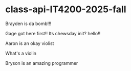 # class-api-IT4200-2025-fall

Brayden is da bomb!!!


Gage got here first!!
Its chewsday init?
hello!!



Aaron is an okay violist

What's a violin







Bryson is an amazing programmer
